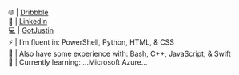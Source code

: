 🌐 | <a href="Dribbble.com/JustinSobo">Dribbble</a><br>
💼 | <a href="https://www.linkedin.com/in/justinsobo/">LinkedIn</a><br>
💻 | <a href="GotJustin.com">GotJustin</a><br>
⚡ | I’m fluent in: PowerShell, Python, HTML, & CSS<br>
💬 | Also have some experience with: Bash, C++, JavaScript, & Swift<br>
🌱 | Currently learning: ...Microsoft Azure...<br>






<!--
**JustinSobo/JustinSobo** is a ✨ _special_ ✨ repository because its `README.md` (this file) appears on your GitHub profile.

Here are some ideas to get you started:

- 🔭 I’m currently working on ...
- 🌱 I’m currently learning ...
- 👯 I’m looking to collaborate on ...
- 🤔 I’m looking for help with ...
- 💬 Ask me about ...
- 📫 How to reach me: ...
- 😄 Pronouns: ...
- ⚡ Fun fact: ...
-->
